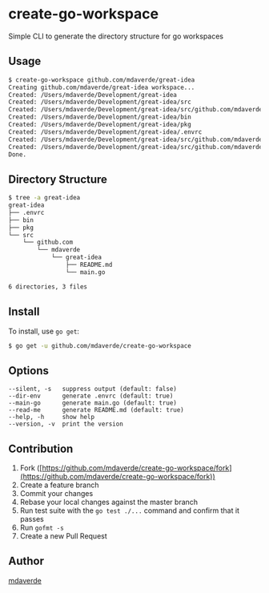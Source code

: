 # create-go-workspace

Simple CLI to generate the directory structure for go workspaces

## Usage

```bash
$ create-go-workspace github.com/mdaverde/great-idea
Creating github.com/mdaverde/great-idea workspace...
Created: /Users/mdaverde/Development/great-idea
Created: /Users/mdaverde/Development/great-idea/src
Created: /Users/mdaverde/Development/great-idea/src/github.com/mdaverde/great-idea
Created: /Users/mdaverde/Development/great-idea/bin
Created: /Users/mdaverde/Development/great-idea/pkg
Created: /Users/mdaverde/Development/great-idea/.envrc
Created: /Users/mdaverde/Development/great-idea/src/github.com/mdaverde/great-idea/main.go
Created: /Users/mdaverde/Development/great-idea/src/github.com/mdaverde/great-idea/README.md
Done.
```

## Directory Structure

```bash
$ tree -a great-idea
great-idea
├── .envrc
├── bin
├── pkg
└── src
    └── github.com
        └── mdaverde
            └── great-idea
                ├── README.md
                └── main.go

6 directories, 3 files
```

## Install

To install, use `go get`:

```bash
$ go get -u github.com/mdaverde/create-go-workspace
```

## Options

```
--silent, -s   suppress output (default: false)
--dir-env      generate .envrc (default: true)
--main-go      generate main.go (default: true)
--read-me      generate README.md (default: true)
--help, -h     show help
--version, -v  print the version
```


## Contribution

1. Fork ([https://github.com/mdaverde/create-go-workspace/fork](https://github.com/mdaverde/create-go-workspace/fork))
1. Create a feature branch
1. Commit your changes
1. Rebase your local changes against the master branch
1. Run test suite with the `go test ./...` command and confirm that it passes
1. Run `gofmt -s`
1. Create a new Pull Request


## Author

[mdaverde](https://github.com/mdaverde)
